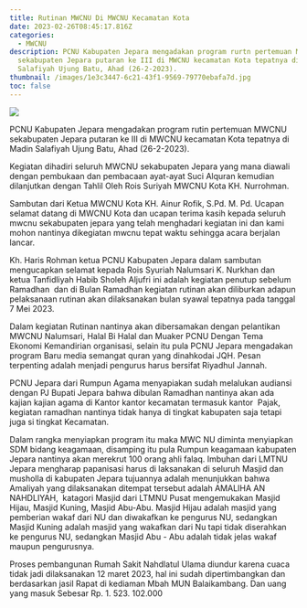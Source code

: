 ```yaml
---
title: Rutinan MWCNU Di MWCNU Kecamatan Kota
date: 2023-02-26T08:45:17.816Z
categories:
  - MWCNU
description: PCNU Kabupaten Jepara mengadakan program rurtn pertemuan MWCNU
  sekabupaten Jepara putaran ke III di MWCNU kecamatan Kota tepatnya di Madin
  Salafiyah Ujung Batu, Ahad (26-2-2023).
thumbnail: /images/1e3c3447-6c21-43f1-9569-79770ebafa7d.jpg
toc: false
---
```

![](/images/2fb744f2-93bb-4941-a0c8-9c60ad08be52.jpg)

PCNU Kabupaten Jepara mengadakan program rutin pertemuan MWCNU sekabupaten Jepara putaran ke III di MWCNU kecamatan Kota tepatnya di Madin Salafiyah Ujung Batu, Ahad (26-2-2023). 

Kegiatan dihadiri seluruh MWCNU sekabupaten Jepara yang mana diawali dengan pembukaan dan pembacaan ayat-ayat Suci Alquran kemudian dilanjutkan dengan Tahlil Oleh Rois Suriyah MWCNU Kota KH. Nurrohman.

Sambutan dari Ketua MWCNU Kota KH. Ainur Rofik, S.Pd. M. Pd. Ucapan selamat datang di MWCNU Kota dan ucapan terima kasih kepada seluruh mwcnu sekabupaten jepara yang telah menghadari kegiatan ini dan kami  mohon nantinya dikegiatan mwcnu tepat waktu sehingga acara berjalan lancar.

Kh. Haris Rohman ketua PCNU Kabupaten Jepara dalam sambutan mengucapkan selamat kepada Rois Syuriah Nalumsari K. Nurkhan dan ketua Tanfidliyah Habib Sholeh Aljufri ini adalah kegiatan penutup sebelum Ramadhan  dan di Bulan Ramadhan kegiatan rutinan akan diliburkan adapun pelaksanaan rutinan akan dilaksanakan bulan syawal tepatnya pada tanggal 7 Mei 2023.


Dalam kegiatan Rutinan nantinya akan dibersamakan dengan pelantikan MWCNU Nalumsari, Halal Bi Halal dan Muaker PCNU Dengan Tema Ekonomi Kemandirian organisasi, selain itu pula PCNU Jepara mengadakan program Baru media semangat quran yang dinahkodai JQH. Pesan terpenting adalah menjadi pengurus harus bersifat Riyadhul Jannah.

PCNU Jepara dari Rumpun Agama menyapiakan sudah melalukan audiansi dengan PJ Bupati Jepara bahwa dibulan Ramadhan nantinya akan ada kajian kajian agama di Kantor kantor kecamatan termasuk kantor  Pajak, kegiatan ramadhan nantinya tidak hanya di tingkat kabupaten saja tetapi juga si tingkat Kecamatan.

Dalam rangka menyiapkan program itu maka MWC NU diminta menyiapkan SDM bidang keagamaan, disamping itu pula Rumpun keagamaan kabupaten Jepara nantinya akan merekrut 100 orang ahli falaq. Imbuhan dari LMTNU Jepara mengharap papanisasi harus di laksanakan di seluruh Masjid dan musholla di kabupaten Jepara tujuannya adalah menunjukkan bahwa Amaliyah yang dilaksanakan ditempat tersebut adalah AMALIHA AN NAHDLIYAH,  katagori Masjid dari LTMNU Pusat mengemukakan Masjid Hijau, Masjid Kuning, Masjid Abu-Abu. Masjid Hijau adalah masjid yang pemberian wakaf dari NU dan diwakafkan ke pengurus NU, sedangkan Masjid Kuning adalah masjid yang wakafkan dari Nu tapi tidak diserahkan ke pengurus NU, sedangkan Masjid Abu - Abu adalah tidak jelas wakaf maupun pengurusnya. 

Proses pembangunan Rumah Sakit Nahdlatul Ulama diundur karena cuaca tidak jadi dilaksanakan 12 maret 2023, hal ini sudah dipertimbangkan dan berdasarkan jasil Rapat di kediaman Mbah MUN Balaikambang. Dan uang yang masuk Sebesar Rp. 1. 523. 102.000